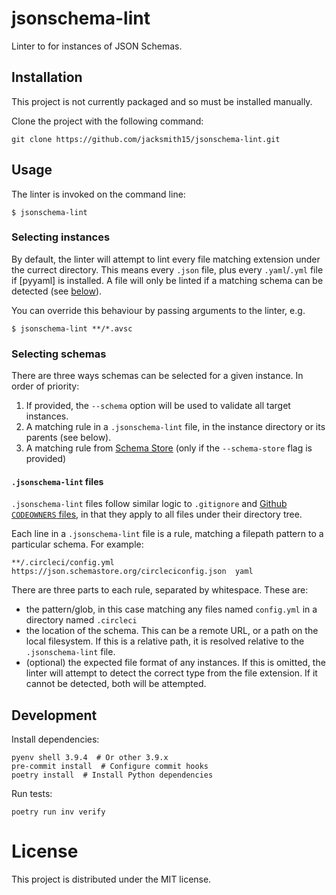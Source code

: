 # jsonschema-lint

Linter to for instances of JSON Schemas.

## Installation

This project is not currently packaged and so must be installed manually.

Clone the project with the following command:
```
git clone https://github.com/jacksmith15/jsonschema-lint.git
```

## Usage

The linter is invoked on the command line:

```
$ jsonschema-lint
```

### Selecting instances

By default, the linter will attempt to lint every file matching extension under the currect directory. This means every `.json` file, plus every `.yaml`/`.yml` file if [pyyaml] is installed. A file will only be linted if a matching schema can be detected (see [below](#-selecting-schemas)).

You can override this behaviour by passing arguments to the linter, e.g.

```
$ jsonschema-lint **/*.avsc
```

### Selecting schemas

There are three ways schemas can be selected for a given instance. In order of priority:

1. If provided, the `--schema` option will be used to validate all target instances.
1. A matching rule in a `.jsonschema-lint` file, in the instance directory or its parents (see below).
1. A matching rule from [Schema Store](https://www.schemastore.org/json/) (only if the `--schema-store` flag is provided)


#### `.jsonschema-lint` files

`.jsonschema-lint` files follow similar logic to `.gitignore` and [Github `CODEOWNERS` files](https://docs.github.com/en/repositories/managing-your-repositorys-settings-and-features/customizing-your-repository/about-code-owners), in that they apply to all files under their directory tree.

Each line in a `.jsonschema-lint` file is a rule, matching a filepath pattern to a particular schema. For example:

```
**/.circleci/config.yml  https://json.schemastore.org/circleciconfig.json  yaml
```

There are three parts to each rule, separated by whitespace. These are:

- the pattern/glob, in this case matching any files named `config.yml` in a directory named `.circleci`
- the location of the schema. This can be a remote URL, or a path on the local filesystem. If this is a relative path, it is resolved relative to the `.jsonschema-lint` file.
- (optional) the expected file format of any instances. If this is omitted, the linter will attempt to detect the correct type from the file extension. If it cannot be detected, both will be attempted.


## Development

Install dependencies:

```shell
pyenv shell 3.9.4  # Or other 3.9.x
pre-commit install  # Configure commit hooks
poetry install  # Install Python dependencies
```

Run tests:

```shell
poetry run inv verify
```

# License

This project is distributed under the MIT license.
